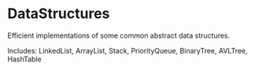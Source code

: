 # DataStructures
Efficient implementations of some common abstract data structures.

Includes: LinkedList, ArrayList, Stack, PriorityQueue, BinaryTree, AVLTree, HashTable
